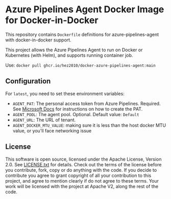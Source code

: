 # Azure Pipelines Agent Docker Image for Docker-in-Docker

This repository contains `Dockerfile` definitions for azure-pipelines-agent with docker-in-docker support.

This project allows the Azure Pipelines Agent to run on Docker or Kubernetes (with Helm), and supports running container job.

Use: `docker pull ghcr.io/hez2010/docker-azure-pipelines-agent:main`

## Configuration

For `latest`, you need to set these environment variables:


- `AGENT_PAT`: The personal access token from Azure Pipelines. Required. See
  [Microsoft Docs](https://docs.microsoft.com/en-us/azure/devops/pipelines/agents/v2-linux?view=azure-devops#authenticate-with-a-personal-access-token-pat) for instructions on how to create the PAT.
- `AGENT_POOL`: The agent pool. Optional. Default value: `Default`
- `AGENT_URL`: The URL of tenant.
- `AGENT_DOCKER_MTU_VALUE`: making sure it is less than the host docker MTU value, or you'll face networking issue


## License

This software is open source, licensed under the Apache License, Version 2.0.
See [LICENSE.txt](https://github.com/lambda3/azure-pipelines-agent/blob/master/LICENSE.txt) for details.
Check out the terms of the license before you contribute, fork, copy or do anything
with the code. If you decide to contribute you agree to grant copyright of all your contribution to this project, and agree to
mention clearly if do not agree to these terms. Your work will be licensed with the project at Apache V2, along the rest of the code.
